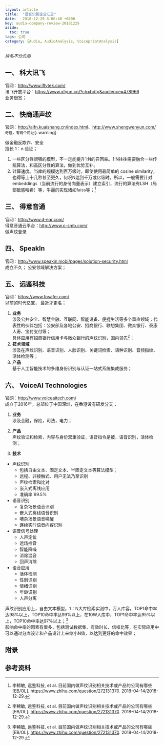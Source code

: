 ```yaml
---
layout: article
title:  "语音识别企业汇总"
date:   2018-12-29 8:06:40 +0800
key: audio-company-review-20181229
aside:
  toc: true
tags: 公司
category: [Audio, AudioAnalysis, VoiceprintAnalysis]
---
```


*排名不分先后*  

## 一、 科大讯飞
官网：<http://www.iflytek.com/>  
讯飞开放平台：<https://www.xfyun.cn/?ch=bdtg&audience=478966>  
业务很宽；  


## 二、 快商通声纹
官网：<http://aifn.kuaishang.cn/index.html>、<http://www.shengwenyun.com/>  `奇怪，有两个网址`{:.warning}  

做金融反欺诈、安全  
擅长 1：n 验证；  
1. 一些区分性很强的模型，不一定能提升1:N的召回率。1:N往往需要融合一些传统算法，和高区分性的算法，做到优势互补。
2. 计算速度。当库的规模达到百万级时，即使使用最简单的 cosine similarity，也得等上十几秒甚至更久，何况N达到千万或亿级时。所以，一般需要针对embeddings（当前流行的身份向量表示）建立索引，流行的算法有LSH（局部敏感哈希）等，牛逼的实现诸如faiss等；[^1]

## 三、 得意音通
官网：<http://www.d-ear.com/>    
得意音通云平台：<http://www.c-smb.com/>  
做声纹登录  

## 四、 SpeakIn
官网：<http://www.speakin.mobi/pages/solution-security.html>  
成立不久；  公安领域解决方案；  

## 五、 远鉴科技
官网：<https://www.fosafer.com/>  
以前的时代亿宝， 最近才更名；  
1. **业务**  
涉及公共安全、智慧金融、互联网、智能设备、便捷生活等多个垂直领域；代表性的伙伴包括：公安部及各地公安、招商银行、联想集团、微众银行、泰康人寿、宝付支付等；  
具体应用有招商银行信用卡与微众银行的声纹识别，国内领先[^1]；  
2. **技术领域**  
涉及在声纹识别、语音识别、人脸识别、关键词检索、语种识别、音频指纹、活体检测等；  
3. **产品**  
基于人工智能技术的多维身份识别与认证一站式系统集成服务；   

## 六、 VoiceAI Technologies
官网：<http://www.voiceaitech.com/>    
成立于2016年，总部位于中国深圳，在香港设有研发分支；  

1. **业务**  
涉及金融，保险，司法，电力；  

2. **产品**  
声纹验证和检索，内容与身份双重验证，语音指令是被，语音识别，活体检测；  

3. **技术**  
- 声纹识别
  - 包括自由文本、固定文本、半固定文本等算法模型；  
  - 远程、非接触式、用户无法乃至识别
  - 声纹检索和比对
  - 嵌入式离线应用
  - 准确率 99.5%
- 语音识别
  - 复杂场景语音识别
  - 嵌入式离线语音识别
  - 嘈杂场景语音唤醒
  - 连续实时语音内容识别
- 语音信号处理
  - 人声定位
  - 远场拾音
  - 智能降噪
  - 消除混音
  - 回声消除
- 语音应用
  - 活体检测
  - 性别识别
  - 情绪识别
  - 年龄识别
  - 人声分离

声纹识别应用上，自由文本模型，1：N大库检索实测中，万人库容，TOP1命中率达98%以上，TOP10命中率达99%以上，在10W人库中，TOP1命中率达95%以上，TOP10命中率达97%以上；[^1]  
影响命中率的因素有很多，包括测试数据集、有效时长、信噪比等，在实际应用中可以通过分库设计和产品设计上来缩小N值，以达到更好的命中效果；  

## 附录


## 参考资料
[^1]: 李稀敏, 远鉴科技, et al. 目前国内做声纹识别相关技术或产品的公司有哪些[EB/OL]. <https://www.zhihu.com/question/272131370>.  2018-04-14/2018-12-29.  

